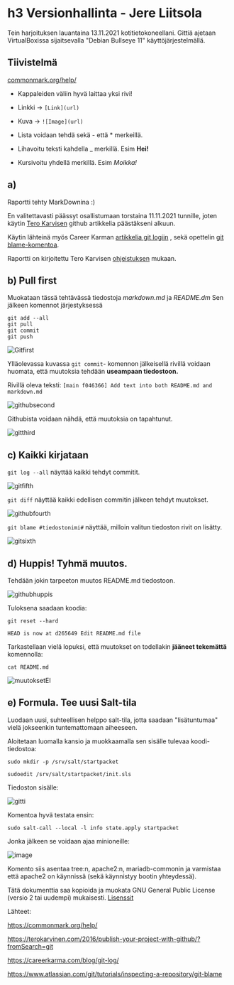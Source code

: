 # h3 Versionhallinta - Jere Liitsola

Tein harjoituksen lauantaina 13.11.2021 kotitietokoneellani. Gittiä ajetaan VirtualBoxissa sijaitsevalla "Debian Bullseye 11" käyttöjärjestelmällä.

## Tiivistelmä

[commonmark.org/help/](https://commonmark.org/help/)

- Kappaleiden väliin hyvä laittaa yksi rivi!
- Linkki -> `[Link](url)`
- Kuva -> `![Image](url)`

- Lista voidaan tehdä sekä - että * merkeillä.
- Lihavoitu teksti kahdella _ merkillä. Esim __Hei!__
- Kursivoitu yhdellä merkillä. Esim _Moikka!_

## a)

Raportti tehty MarkDownina :)

En valitettavasti päässyt osallistumaan torstaina 11.11.2021 tunnille, joten käytin [Tero Karvisen](https://terokarvinen.com/2016/publish-your-project-with-github/?fromSearch=git) github artikkelia päästäkseni alkuun. 

Käytin lähteinä myös Career Karman [artikkelia git logiin](https://careerkarma.com/blog/git-log/) , sekä opettelin [git blame-komentoa](https://www.atlassian.com/git/tutorials/inspecting-a-repository/git-blame). 

Raportti on kirjoitettu Tero Karvisen [ohjeistuksen](https://terokarvinen.com/2006/raportin-kirjoittaminen-4/) mukaan.

## b) Pull first

Muokataan tässä tehtävässä tiedostoja _markdown.md_ ja _README.dm_
Sen jälkeen komennot järjestyksessä

	git add --all
	git pull
	git commit
	git push
	
![Gitfirst](https://user-images.githubusercontent.com/93517790/141511722-b656098c-9cc2-41f6-a5d3-e9b373e317d1.png)

Ylläolevassa kuvassa `git commit`- komennon jälkeisellä rivillä voidaan huomata, että muutoksia tehdään __useampaan tiedostoon.__

Rivillä oleva teksti: `[main f046366] Add text into both README.md and markdown.md`

![githubsecond](https://user-images.githubusercontent.com/93517790/141511736-943e421e-f53c-40a1-af9b-2a56ace76923.png)

Githubista voidaan nähdä, että muutoksia on tapahtunut.

![gitthird](https://user-images.githubusercontent.com/93517790/141511743-f17ff188-b625-403c-938f-d2c1d18aef97.png)


## c) Kaikki kirjataan

`git log --all` näyttää kaikki tehdyt commitit.

![gitfifth](https://user-images.githubusercontent.com/93517790/141511748-38aa7996-9c0a-48e0-9d43-f41f4aaa3f8a.png)

`git diff` näyttää kaikki edellisen commitin jälkeen tehdyt muutokset.

![githubfourth](https://user-images.githubusercontent.com/93517790/141511768-030eb310-9eaf-413b-adef-6222f5d397cc.png)

`git blame #tiedostonimi#` näyttää, milloin valitun tiedoston rivit on lisätty.

![gitsixth](https://user-images.githubusercontent.com/93517790/141511754-0f23003c-f818-4b4b-ae61-813a24a93347.png)

## d) Huppis! Tyhmä muutos.

Tehdään jokin tarpeeton muutos README.md tiedostoon.

![githubhuppis](https://user-images.githubusercontent.com/93517790/141513260-2da42e75-721b-43e1-b68f-3cbfa56ca70b.png)

Tuloksena saadaan koodia:

`git reset --hard`

`HEAD is now at d265649 Edit README.md file`

Tarkastellaan vielä lopuksi, että muutokset on todellakin __jääneet tekemättä__ komennolla:

`cat README.md`

![muutoksetEI](https://user-images.githubusercontent.com/93517790/141643085-238b6644-c26e-45d6-b288-41fd3da465a4.PNG)

## e) Formula. Tee uusi Salt-tila

Luodaan uusi, suhteellisen helppo salt-tila, jotta saadaan "lisätuntumaa" vielä jokseenkin tuntemattomaan aiheeseen.

Aloitetaan luomalla kansio ja muokkaamalla sen sisälle tulevaa koodi-tiedostoa:

`sudo mkdir -p /srv/salt/startpacket`

`sudoedit /srv/salt/startpacket/init.sls`

Tiedoston sisälle:

![gitti](https://user-images.githubusercontent.com/93517790/141643090-effeca50-b55f-49d7-b6ea-b01de234a0a1.png)

Komentoa hyvä testata ensin:

`sudo salt-call --local -l info state.apply startpacket`

Jonka jälkeen se voidaan ajaa minioneille:

![image](https://user-images.githubusercontent.com/93517790/141643259-33c8b4ac-7b8b-4dca-9c8a-8580f4945038.png)

Komento siis asentaa tree:n, apache2:n, mariadb-commonin ja varmistaa että apache2 on käynnissä (sekä käynnistyy bootin yhteydessä).

Tätä dokumenttia saa kopioida ja muokata GNU General Public License (versio 2 tai uudempi) mukaisesti. [Lisenssit](http://www.gnu.org/licenses/gpl.html)

Lähteet:

https://commonmark.org/help/

https://terokarvinen.com/2016/publish-your-project-with-github/?fromSearch=git

https://careerkarma.com/blog/git-log/ 

https://www.atlassian.com/git/tutorials/inspecting-a-repository/git-blame 







